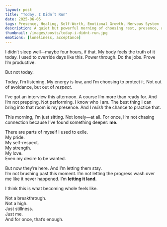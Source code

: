 ```yaml
---
layout: post
title: "Today, I Didn’t Run"
date: 2025-06-05
tags: Presence, Healing, Self-Worth, Emotional Growth, Nervous System
description: A quiet but powerful morning of choosing rest, presence, and wholeness over old patterns.
thumbnail: /images/posts/today-i-didnt-run.jpg
emotions: [loneliness, acceptance]
---
```


I didn’t sleep well—maybe four hours, if that. My body feels the truth of it today. I used to override days like this. Power through. Do the jobs. Prove I’m productive.

But not today.

Today, I’m listening. My energy is low, and I’m choosing to protect it. Not out of avoidance, but out of *respect*.

I’ve got an interview this afternoon. A course I’m more than ready for. And I’m not prepping. Not performing. I know who I am. The best thing I can bring into that room is my presence. And I *relish* the chance to practice that.

This morning, I’m just sitting. Not lonely—at all. For once, I’m not chasing connection because I’ve found something deeper: **me**.

There are parts of myself I used to exile.  
My pride.  
My self-respect.  
My strength.  
My love.  
Even my desire to be wanted.

But now they’re here. And I’m letting them stay.  
I’m not brushing past this moment. I’m not letting the progress wash over me like it never happened. I’m **letting it land**.

I think this is what becoming whole feels like.

Not a breakthrough.  
Not a high.  
Just stillness.  
Just me.  
And for once, that’s enough.
